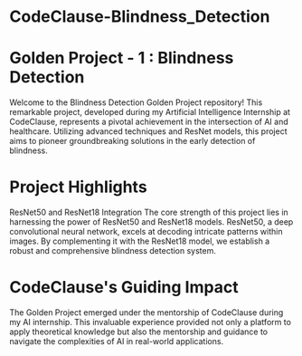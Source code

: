 # CodeClause-Blindness_Detection

# Golden Project - 1 : Blindness Detection  
Welcome to the Blindness Detection Golden Project repository! This remarkable project, developed during my Artificial Intelligence Internship at CodeClause, represents a pivotal achievement in the intersection of AI and healthcare. Utilizing advanced techniques and ResNet models, this project aims to pioneer groundbreaking solutions in the early detection of blindness.

# Project Highlights
ResNet50 and ResNet18 Integration
The core strength of this project lies in harnessing the power of ResNet50 and ResNet18 models. ResNet50, a deep convolutional neural network, excels at decoding intricate patterns within images. By complementing it with the ResNet18 model, we establish a robust and comprehensive blindness detection system.

# CodeClause's Guiding Impact
The Golden Project emerged under the mentorship of CodeClause during my AI internship. This invaluable experience provided not only a platform to apply theoretical knowledge but also the mentorship and guidance to navigate the complexities of AI in real-world applications.
